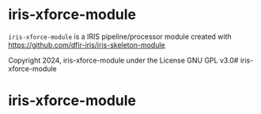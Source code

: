 # iris-xforce-module

`iris-xforce-module` is a IRIS pipeline/processor module created with https://github.com/dfir-iris/iris-skeleton-module

Copyright 2024, iris-xforce-module under the License GNU GPL v3.0# iris-xforce-module
# iris-xforce-module
